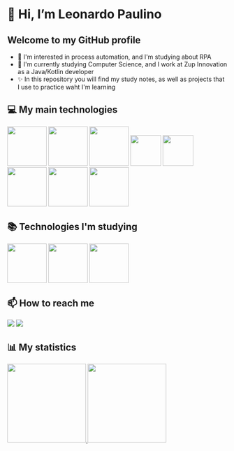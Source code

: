 # 👋 Hi, I’m Leonardo Paulino
## Welcome to my GitHub profile

- 👀 I'm interested in process automation, and I'm studying about RPA
- 🌱 I'm currently studying Computer Science, and I work at Zup Innovation as a Java/Kotlin developer
- ✨ In this repository you will find my study notes, as well as projects that I use to practice waht I'm learning
 

## 💻 My main technologies 
<img src="https://cdn.jsdelivr.net/gh/devicons/devicon/icons/java/java-original-wordmark.svg" width="90" height="90"/> <img src="https://cdn.jsdelivr.net/gh/devicons/devicon/icons/kotlin/kotlin-plain-wordmark.svg" width="90" height="90"/>  <img src="https://cdn.jsdelivr.net/gh/devicons/devicon/icons/spring/spring-original-wordmark.svg" width="90" height="90"/>  <img src="https://cdn.jsdelivr.net/gh/devicons/devicon/icons/git/git-original.svg" width="70" height="70"/>  <img src="https://cdn.jsdelivr.net/gh/devicons/devicon/icons/html5/html5-plain-wordmark.svg" width="70" height="70"/><br>
<img src="https://cdn.jsdelivr.net/gh/devicons/devicon/icons/mysql/mysql-original-wordmark.svg" width="90" height="90"/>  <img src="https://cdn.jsdelivr.net/gh/devicons/devicon/icons/postgresql/postgresql-plain-wordmark.svg" width="90" height="90"/>  <img src="https://cdn.jsdelivr.net/gh/devicons/devicon/icons/docker/docker-plain-wordmark.svg" width="90" height="90"/>

## 📚 Technologies I'm studying
<img src="https://cdn.jsdelivr.net/gh/devicons/devicon/icons/amazonwebservices/amazonwebservices-plain-wordmark.svg" width="90" height="90"/>  <img src="https://cdn.jsdelivr.net/gh/devicons/devicon/icons/terraform/terraform-original-wordmark.svg" width="90" height="90">  <img src="https://cdn.jsdelivr.net/gh/devicons/devicon/icons/ansible/ansible-original.svg"  width="90" height="90"/>

## 📫 How to reach me
<div>
    <a href="https://www.linkedin.com/in/leonardo-paulino-de-araujo-6b3412191/" target="_blank"><img src="https://img.shields.io/badge/-LinkedIn-%230077B5?style=for-the-badge&logo=linkedin&logoColor=white" target="_blank"></a>   
    <a href = "proleonardopa@gmail.com"><img src="https://img.shields.io/badge/Gmail-D14836?style=for-the-badge&logo=gmail&logoColor=white" target="_blank"></a>
</div>

## 📊 My statistics
<div>
<a href="https://github.com/rookie-leo/">
<img height="180em" src="https://github-readme-stats.vercel.app/api/top-langs/?username=rookie-leo&layout=compact&langs_count=7&theme=dracula"/>
<img height="180em" src="https://github-readme-stats.vercel.app/api?username=rookie-leo&show_icons=true&theme=dracula&include_all_commits=true&count_private=true"/>
</div>
<!---
rookie-leo/rookie-leo is a ✨ special ✨ repository because its `README.md` (this file) appears on your GitHub profile.
You can click the Preview link to take a look at your changes.
onde encontrar figuras https://devicon.dev/
https://www.alura.com.br/artigos/como-criar-um-readme-para-seu-perfil-github
--->
